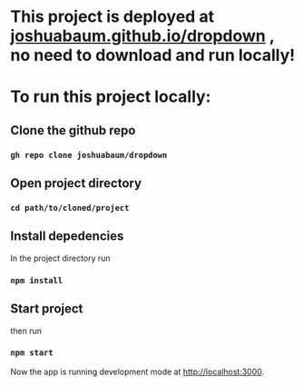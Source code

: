 # This project is deployed at [joshuabaum.github.io/dropdown](joshuabaum.github.io/dropdown) , no need to download and run locally!

# To run this project locally:

## Clone the github repo

### `gh repo clone joshuabaum/dropdown`

## Open project directory

### `cd path/to/cloned/project`

## Install depedencies

In the project directory run
### `npm install`

## Start project

then run
### `npm start`

Now the app is running development mode at [http://localhost:3000](http://localhost:3000).